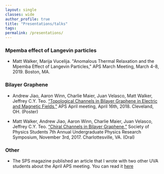```yaml
---
layout: single
classes: wide
author_profile: true
title: "Presentations/talks"
tags:
permalink: /presentations/
---
```

### Mpemba effect of Langevin particles
 
 * Matt Walker, Marija Vucelija. "Anomalous Thermal Relaxation and the Mpemba Effect of Langevin Particles," APS March Meeting, March 4-8, 2019. Boston, MA.


### Bilayer Graphene

* Andrew Jiao, Aaron Winn, Charlie Maier, Juan Velasco, Matt Walker, Jeffrey C.Y. Teo. [“Topological Channels in Bilayer Graphene in Electric and Magnetic Fields,”](https://drive.google.com/file/d/1DzDxosOYDxYiZ4dMJlk3bm9bDyQzf2OH/view) APS April meeting, April 16th, 2018. Cleveland, OH. (Poster)

* Matt Walker, Andrew Jiao, Aaron Winn, Charlie Maier, Juan Velasco, Jeffrey C.Y. Teo. [“Chiral Channels in Bilayer Graphene,”](https://drive.google.com/file/d/1ye8xRL-MHZkFFbEGqYR8Cc0ND_dw7mjI/view)  Society of Physics Students 7th Annual Undergraduate Physics Research Symposium, November 3rd, 2017. Charlottesville, VA. (Oral)

### Other
* The SPS magazine published an article that I wrote with two other UVA students about the April APS meeting. You can read it [here](https://www.sigmapisigma.org/meetings/meeting-notes/weekend-columbus)